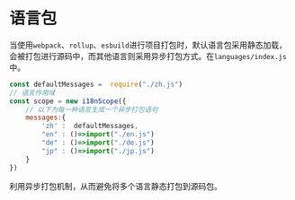 # 语言包

当使用`webpack`、`rollup`、`esbuild`进行项目打包时，默认语言包采用静态加载，会被打包进行源码中，而其他语言则采用异步打包方式。在`languages/index.js`中。

```javascript
const defaultMessages =  require("./zh.js")   
// 语言作用域
const scope = new i18nScope({
    // 以下为每一种语言生成一个异步打包语句
    messages:{ 
        'zh' :  defaultMessages,
        "en" : ()=>import("./en.js") 
        "de" : ()=>import("./de.js") 
        "jp" : ()=>import("./jp.js") 
    }
})
```

利用异步打包机制，从而避免将多个语言静态打包到源码包。